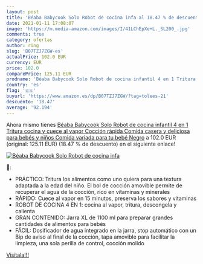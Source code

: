 ```yaml
---
layout: post
title: 'Béaba Babycook Solo Robot de cocina infa al 18.47 % de descuento'
date: 2021-01-11 17:08:07
image: 'https://m.media-amazon.com/images/I/41LChEpXe+L._SL200_.jpg'
comments: true
category: ofertas
author: ring
slug: 'B07TZJ7ZGW-es'
actualPrice: 102.0 EUR
currency: EUR
price: 102.0
comparePrice: 125.11 EUR
prodname: 'Béaba Babycook Solo Robot de cocina infantil 4 en 1 Tritura  cocina y cuece al vapor Cocción rápida Comida casera y deliciosa para bebés y niños Comida variada para tu bebé Negro'
country: 'es'
flag: '🇪🇸'
buyurl: 'https://www.amazon.es/dp/B07TZJ7ZGW/?tag=tolees-21'
descuento: '18.47'
average: '92.194'
---
```


Ahora mismo tienes [Béaba Babycook Solo Robot de cocina infantil 4 en 1 Tritura  cocina y cuece al vapor Cocción rápida Comida casera y deliciosa para bebés y niños Comida variada para tu bebé Negro](https://www.amazon.es/dp/B07TZJ7ZGW/?tag=tolees-21) a 102.0 EUR (original: 125.11 EUR) (18.47 %  de descuento) en el siguiente enlace!

[![Béaba Babycook Solo Robot de cocina infa](https://m.media-amazon.com/images/I/41LChEpXe+L._SL200_.jpg)](https://www.amazon.es/dp/B07TZJ7ZGW/?tag=tolees-21)

🔎:

- PRÁCTICO: Tritura los alimentos como uno quiera para una textura adaptada a la edad del niño. El bol de cocción amovible permite de recuperar el agua de la cocción, rico en vitaminas y minerales
- RÁPIDO: Cuece al vapor en 15 minutos, preserva los sabores y vitaminas
- ROBOT DE COCINA 4 EN 1: cocina al vapor, tritura, descongela y calienta
- GRAN CONTENIDO: Jarra XL de 1100 ml para preparar grandes cantidades de alimentos para bebés
- FÁCIL: Dosificador de agua integrado en la jarra, stop automático con un Bip de aviso al final de la cocción, tapa amovible para facilitar la limpieza, una sola perilla de control, cocción molido

[Visítala!!!](https://www.amazon.es/dp/B07TZJ7ZGW/?tag=tolees-21)
